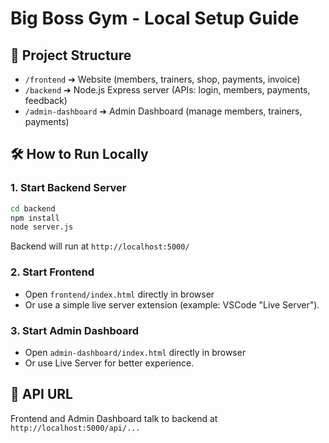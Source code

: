 
# Big Boss Gym - Local Setup Guide

## 📂 Project Structure
- `/frontend` ➔ Website (members, trainers, shop, payments, invoice)
- `/backend` ➔ Node.js Express server (APIs: login, members, payments, feedback)
- `/admin-dashboard` ➔ Admin Dashboard (manage members, trainers, payments)

## 🛠 How to Run Locally

### 1. Start Backend Server
```bash
cd backend
npm install
node server.js
```
Backend will run at `http://localhost:5000/`

### 2. Start Frontend
- Open `frontend/index.html` directly in browser
- Or use a simple live server extension (example: VSCode "Live Server").

### 3. Start Admin Dashboard
- Open `admin-dashboard/index.html` directly in browser
- Or use Live Server for better experience.

## 🛜 API URL
Frontend and Admin Dashboard talk to backend at `http://localhost:5000/api/...`
